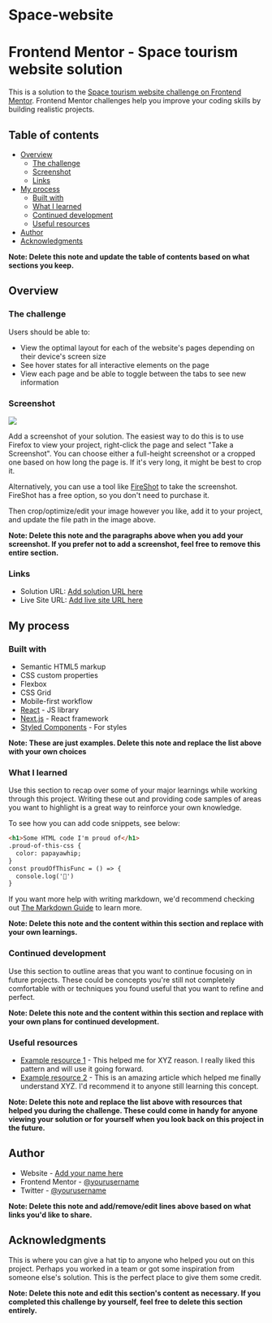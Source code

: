 # Space-website
# Frontend Mentor - Space tourism website solution

This is a solution to the [Space tourism website challenge on Frontend Mentor][1]. Frontend Mentor challenges help you improve your coding skills by building realistic projects. 

## Table of contents

- [Overview][2]
  - [The challenge][3]
  - [Screenshot][4]
  - [Links][5]
- [My process][6]
  - [Built with][7]
  - [What I learned][8]
  - [Continued development][9]
  - [Useful resources][10]
- [Author][11]
- [Acknowledgments][12]

**Note: Delete this note and update the table of contents based on what sections you keep.**

## Overview

### The challenge

Users should be able to:

- View the optimal layout for each of the website's pages depending on their device's screen size
- See hover states for all interactive elements on the page
- View each page and be able to toggle between the tabs to see new information

### Screenshot

![][image-1]

Add a screenshot of your solution. The easiest way to do this is to use Firefox to view your project, right-click the page and select "Take a Screenshot". You can choose either a full-height screenshot or a cropped one based on how long the page is. If it's very long, it might be best to crop it.

Alternatively, you can use a tool like [FireShot][13] to take the screenshot. FireShot has a free option, so you don't need to purchase it. 

Then crop/optimize/edit your image however you like, add it to your project, and update the file path in the image above.

**Note: Delete this note and the paragraphs above when you add your screenshot. If you prefer not to add a screenshot, feel free to remove this entire section.**

### Links

- Solution URL: [Add solution URL here][14]
- Live Site URL: [Add live site URL here][15]

## My process

### Built with

- Semantic HTML5 markup
- CSS custom properties
- Flexbox
- CSS Grid
- Mobile-first workflow
- [React][16] - JS library
- [Next.js][17] - React framework
- [Styled Components][18] - For styles

**Note: These are just examples. Delete this note and replace the list above with your own choices**

### What I learned

Use this section to recap over some of your major learnings while working through this project. Writing these out and providing code samples of areas you want to highlight is a great way to reinforce your own knowledge.

To see how you can add code snippets, see below:

```html
<h1>Some HTML code I'm proud of</h1>
.proud-of-this-css {
  color: papayawhip;
}
const proudOfThisFunc = () => {
  console.log('🎉')
}
```

If you want more help with writing markdown, we'd recommend checking out [The Markdown Guide][19] to learn more.

**Note: Delete this note and the content within this section and replace with your own learnings.**

### Continued development

Use this section to outline areas that you want to continue focusing on in future projects. These could be concepts you're still not completely comfortable with or techniques you found useful that you want to refine and perfect.

**Note: Delete this note and the content within this section and replace with your own plans for continued development.**

### Useful resources

- [Example resource 1][20] - This helped me for XYZ reason. I really liked this pattern and will use it going forward.
- [Example resource 2][21] - This is an amazing article which helped me finally understand XYZ. I'd recommend it to anyone still learning this concept.

**Note: Delete this note and replace the list above with resources that helped you during the challenge. These could come in handy for anyone viewing your solution or for yourself when you look back on this project in the future.**

## Author

- Website - [Add your name here][22]
- Frontend Mentor - [@yourusername][23]
- Twitter - [@yourusername][24]

**Note: Delete this note and add/remove/edit lines above based on what links you'd like to share.**

## Acknowledgments

This is where you can give a hat tip to anyone who helped you out on this project. Perhaps you worked in a team or got some inspiration from someone else's solution. This is the perfect place to give them some credit.

**Note: Delete this note and edit this section's content as necessary. If you completed this challenge by yourself, feel free to delete this section entirely.**

[1]:	https://www.frontendmentor.io/challenges/space-tourism-multipage-website-gRWj1URZ3
[2]:	#overview
[3]:	#the-challenge
[4]:	#screenshot
[5]:	#links
[6]:	#my-process
[7]:	#built-with
[8]:	#what-i-learned
[9]:	#continued-development
[10]:	#useful-resources
[11]:	#author
[12]:	#acknowledgments
[13]:	https://getfireshot.com/
[14]:	https://your-solution-url.com
[15]:	https://your-live-site-url.com
[16]:	https://reactjs.org/
[17]:	https://nextjs.org/
[18]:	https://styled-components.com/
[19]:	https://www.markdownguide.org/
[20]:	https://www.example.com
[21]:	https://www.example.com
[22]:	https://www.your-site.com
[23]:	https://www.frontendmentor.io/profile/yourusername
[24]:	https://www.twitter.com/yourusername

[image-1]:	./screenshot.jpg
